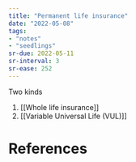 ```yaml
---
title: "Permanent life insurance"
date: "2022-05-08"
tags:
- "notes"
- "seedlings"
sr-due: 2022-05-11
sr-interval: 3
sr-ease: 252
---
```


Two kinds
1. [[Whole life insurance]]
2. [[Variable Universal Life (VUL)]]

# References
